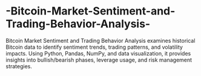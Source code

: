 # -Bitcoin-Market-Sentiment-and-Trading-Behavior-Analysis-
Bitcoin Market Sentiment and Trading Behavior Analysis examines historical Bitcoin data to identify sentiment trends, trading patterns, and volatility impacts. Using Python, Pandas, NumPy, and data visualization, it provides insights into bullish/bearish phases, leverage usage, and risk management strategies.
